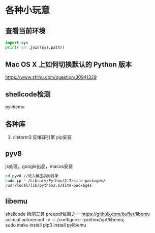 # 各种小玩意
## 查看当前环境

```python
import sys
print('\n'.join(sys.path))
```


## Mac OS X 上如何切换默认的 Python 版本
https://www.zhihu.com/question/30941329

## shellcode检测
pylibemu
## 各种库
1. distorm3 反编译引擎 pip安装
## pyv8
js处理，google出品，macos安装

[](https://github.com/emmetio/pyv8-binaries/)

```bash
cd pyv8 //进入解压后的目录
sudo cp * /Library/Python/2.7/site-packages/
/usr/local/lib/python3.6/site-packages
```

## libemu
shellcode 检测工具  preepdf依赖之一
https://github.com/buffer/libemu
aclocal
autoreconf -v -i
./configure --prefix=/opt/libemu;  
sudo make install
pip3 install pylibemu